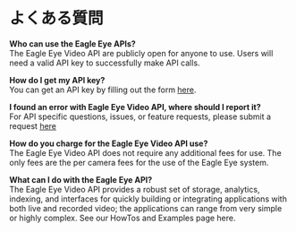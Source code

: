 # よくある質問

**Who can use the Eagle Eye APIs?**
<br>The Eagle Eye Video API are publicly open for anyone to use. Users will need a valid API key to successfully make API calls.

**How do I get my API key?**
<br>You can get an API key by filling out the form [here](https://login.eagleeyenetworks.com/api_signup.html).

**I found an error with Eagle Eye Video API, where should I report it?**
<br>For API specific questions, issues, or feature requests, please submit a request [here](http://www.eagleeyenetworks.com/support/)

**How do you charge for the Eagle Eye Video API use?**
<br>The Eagle Eye Video API does not require any additional fees for use. The only fees are the per camera fees for the use of the Eagle Eye system.

**What can I do with the Eagle Eye API?**
<br>The Eagle Eye Video API provides a robust set of storage, analytics, indexing, and interfaces for quickly building or integrating applications with both live and recorded video; the applications can range from very simple or highly complex. See our HowTos and Examples page here.